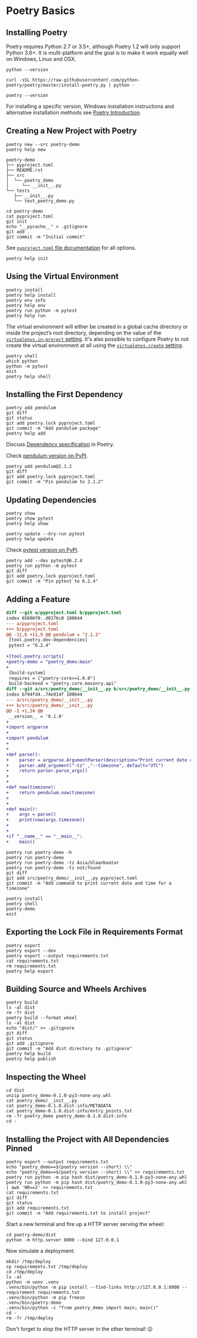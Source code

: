 # Poetry Basics

## Installing Poetry

Poetry requires Python 2.7 or 3.5+, although Poetry 1.2 will only support Python 3.6+. It is multi-platform and the goal is to make it work equally well on Windows, Linux and OSX.

```console
python --version
```

```console
curl -sSL https://raw.githubusercontent.com/python-poetry/poetry/master/install-poetry.py | python -
```

```console
poetry --version
```

For installing a specific version, Windows installation instructions and alternative installation methods see [Poetry Introduction](https://python-poetry.org/docs/).

## Creating a New Project with Poetry

```console
poetry new --src poetry-demo
poetry help new
```

```console
poetry-demo
├── pyproject.toml
├── README.rst
├── src
│  └── poetry_demo
│     └── __init__.py
└── tests
   ├── __init__.py
   └── test_poetry_demo.py
```

```console
cd poetry-demo
cat pyproject.toml
git init
echo "__pycache__" > .gitignore
git add .
git commit -m "Initial commit"
```

See [`pyproject.toml` file documentation](https://python-poetry.org/docs/pyproject/) for all options.

```console
poetry help init

```

## Using the Virtual Environment

```console
poetry install
poetry help install
poetry env info
poetry help env
poetry run python -m pytest
poetry help run
```

The virtual environment will either be created in a global cache directory or inside the project’s root directory, depending on the value of the [`virtualenvs.in-project` setting](https://python-poetry.org/docs/configuration/#virtualenvsin-project). It's also possible to configure Poetry to not create the virtual environment at all using the [`virtualenvs.create` setting](https://python-poetry.org/docs/configuration/#virtualenvscreate).

```console
poetry shell
which python
python -m pytest
exit
poetry help shell
```

## Installing the First Dependency

```console
poetry add pendulum
git diff
git status
git add poetry.lock pyproject.toml
git commit -m "Add pendulum package"
poetry help add
```

Discuss [Dependency specification](https://python-poetry.org/docs/dependency-specification/) in Poetry.

Check [pendulum version on PyPI](https://pypi.org/project/pendulum/).

```console
poetry add pendulum@2.1.2
git diff
git add poetry.lock pyproject.toml
git commit -m "Pin pendulum to 2.1.2"
```

## Updating Dependencies

```console
poetry show
poetry show pytest
poetry help show
```

```console
poetry update --dry-run pytest
poetry help update
```

Check [pytest version on PyPI](https://pypi.org/project/pytest/).

```console
poetry add --dev pytest@6.2.4
poetry run python -m pytest
git diff
git add poetry.lock pyproject.toml
git commit -m "Pin pytest to 6.2.4"
```

## Adding a Feature

```diff
diff --git a/pyproject.toml b/pyproject.toml
index 65606f0..d0176c0 100644
--- a/pyproject.toml
+++ b/pyproject.toml
@@ -11,6 +11,9 @@ pendulum = "2.1.2"
 [tool.poetry.dev-dependencies]
 pytest = "6.2.4"
 
+[tool.poetry.scripts]
+poetry-demo = "poetry_demo:main"
+
 [build-system]
 requires = ["poetry-core>=1.0.0"]
 build-backend = "poetry.core.masonry.api"
diff --git a/src/poetry_demo/__init__.py b/src/poetry_demo/__init__.py
index b794fd4..74e914f 100644
--- a/src/poetry_demo/__init__.py
+++ b/src/poetry_demo/__init__.py
@@ -1 +1,24 @@
 __version__ = '0.1.0'
+
+import argparse
+
+import pendulum
+
+
+def parse():
+    parser = argparse.ArgumentParser(description="Print current date and time for a timezone")
+    parser.add_argument("-tz" ,"--timezone", default="UTC")
+    return parser.parse_args()
+
+
+def now(timezone):
+    return pendulum.now(timezone)
+
+
+def main():
+    args = parse()
+    print(now(args.timezone))
+
+
+if "__name__" == "__main__":
+    main()
```

```console
poetry run poetry-demo -h
poetry run poetry-demo
poetry run poetry-demo -tz Asia/Ulaanbaatar
poetry run poetry-demo -tz not/found
git diff
git add src/poetry_demo/__init__.py pyproject.toml
git commit -m "Add command to print current date and time for a timezone"
```

```console
poetry install
poetry shell
poetry-demo
exit
```

## Exporting the Lock File in Requirements Format

```console
poetry export
poetry export --dev
poetry export --output requirements.txt
cat requirements.txt
rm requirements.txt
poetry help export
```

## Building Source and Wheels Archives

```console
poetry build
ls -al dist
rm -fr dist
poetry build --format wheel
ls -al dist
echo "dist/" >> .gitignore
git diff
git status
git add .gitignore
git commit -m "Add dist directory to .gitignore"
poetry help build
poetry help publish
```

## Inspecting the Wheel

```console
cd dist
unzip poetry_demo-0.1.0-py3-none-any.whl
cat poetry_demo/__init__.py
cat poetry_demo-0.1.0.dist-info/METADATA
cat poetry_demo-0.1.0.dist-info/entry_points.txt
rm -fr poetry_demo poetry_demo-0.1.0.dist-info
cd -
```

## Installing the Project with All Dependencies Pinned

```console
poetry export --output requirements.txt
echo "poetry_demo==$(poetry version --short) \\"
echo "poetry_demo==$(poetry version --short) \\" >> requirements.txt
poetry run python -m pip hash dist/poetry_demo-0.1.0-py3-none-any.whl
poetry run python -m pip hash dist/poetry_demo-0.1.0-py3-none-any.whl | awk 'NR==2' >> requirements.txt
cat requirements.txt
git diff
git status
git add requirements.txt
git commit -m "Add requirements.txt to install project"
```

Start a new terminal and fire up a HTTP server serving the wheel:

```console
cd poetry-demo/dist
python -m http.server 8000 --bind 127.0.0.1
```

Now simulate a deployment:

```console
mkdir /tmp/deploy
cp requirements.txt /tmp/deploy
cd /tmp/deploy
ls -al
python -m venv .venv
.venv/bin/python -m pip install --find-links http://127.0.0.1:8000 --requirement requirements.txt
.venv/bin/python -m pip freeze
.venv/bin/poetry-demo
.venv/bin/python -c "from poetry_demo import main; main()"
cd -
rm -fr /tmp/deploy
```

Don't forget to stop the HTTP server in the other terminal! :wink:
